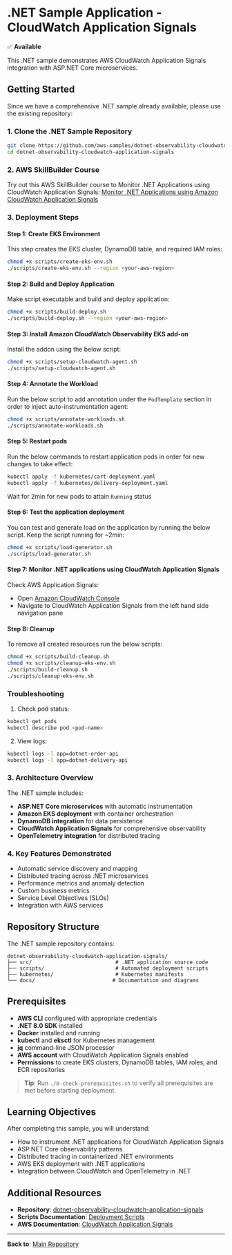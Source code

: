 # .NET Sample Application - CloudWatch Application Signals

✅ **Available**

This .NET sample demonstrates AWS CloudWatch Application Signals integration with ASP.NET Core microservices.

## Getting Started

Since we have a comprehensive .NET sample already available, please use the existing repository:

### 1. Clone the .NET Sample Repository

```bash
git clone https://github.com/aws-samples/dotnet-observability-cloudwatch-application-signals.git
cd dotnet-observability-cloudwatch-application-signals
```

### 2. AWS SkillBuilder Course

Try out this AWS SkillBuilder course to Monitor .NET Applications using CloudWatch Application Signals:
[Monitor .NET Applications using Amazon CloudWatch Application Signals](https://skillbuilder.aws/learn/255DDEDPV5/monitor-net-applications-using-amazon-cloudwatch-application-signals/1WZ1NT16HJ)

### 3. Deployment Steps

#### Step 1: Create EKS Environment

This step creates the EKS cluster, DynamoDB table, and required IAM roles:

```bash
chmod +x scripts/create-eks-env.sh
./scripts/create-eks-env.sh --region <your-aws-region>
```

#### Step 2: Build and Deploy Application

Make script executable and build and deploy application:

```bash
chmod +x scripts/build-deploy.sh
./scripts/build-deploy.sh --region <your-aws-region>
```

#### Step 3: Install Amazon CloudWatch Observability EKS add-on

Install the addon using the below script:

```bash
chmod +x scripts/setup-cloudwatch-agent.sh
./scripts/setup-cloudwatch-agent.sh
```

#### Step 4: Annotate the Workload

Run the below script to add annotation under the `PodTemplate` section in order to inject auto-instrumentation agent:

```bash
chmod +x scripts/annotate-workloads.sh
./scripts/annotate-workloads.sh
```

#### Step 5: Restart pods

Run the below commands to restart application pods in order for new changes to take effect:

```bash
kubectl apply -f kubernetes/cart-deployment.yaml 
kubectl apply -f kubernetes/delivery-deployment.yaml 
```

Wait for 2min for new pods to attain `Running` status

#### Step 6: Test the application deployment

You can test and generate load on the application by running the below script. Keep the script running for ~2min:

```bash
chmod +x scripts/load-generator.sh
./scripts/load-generator.sh 
```

#### Step 7: Monitor .NET applications using CloudWatch Application Signals

Check AWS Application Signals:

- Open [Amazon CloudWatch Console](https://console.aws.amazon.com/cloudwatch/)
- Navigate to CloudWatch Application Signals from the left hand side navigation pane

#### Step 8: Cleanup

To remove all created resources run the below scripts:

```bash    
chmod +x scripts/build-cleanup.sh
chmod +x scripts/cleanup-eks-env.sh
./scripts/build-cleanup.sh
./scripts/cleanup-eks-env.sh
```

### Troubleshooting

1. Check pod status:
```bash
kubectl get pods
kubectl describe pod <pod-name>
```

2. View logs:
```bash
kubectl logs -l app=dotnet-order-api
kubectl logs -l app=dotnet-delivery-api
```

### 3. Architecture Overview

The .NET sample includes:

- **ASP.NET Core microservices** with automatic instrumentation
- **Amazon EKS deployment** with container orchestration
- **DynamoDB integration** for data persistence
- **CloudWatch Application Signals** for comprehensive observability
- **OpenTelemetry integration** for distributed tracing

### 4. Key Features Demonstrated

- Automatic service discovery and mapping
- Distributed tracing across .NET microservices
- Performance metrics and anomaly detection
- Custom business metrics
- Service Level Objectives (SLOs)
- Integration with AWS services

## Repository Structure

The .NET sample repository contains:

```
dotnet-observability-cloudwatch-application-signals/
├── src/                           # .NET application source code
├── scripts/                       # Automated deployment scripts
├── kubernetes/                    # Kubernetes manifests
└── docs/                         # Documentation and diagrams
```

## Prerequisites

- **AWS CLI** configured with appropriate credentials
- **.NET 8.0 SDK** installed
- **Docker** installed and running
- **kubectl** and **eksctl** for Kubernetes management
- **jq** command-line JSON processor
- **AWS account** with CloudWatch Application Signals enabled
- **Permissions** to create EKS clusters, DynamoDB tables, IAM roles, and ECR repositories

> **Tip**: Run `./0-check-prerequisites.sh` to verify all prerequisites are met before starting deployment.

## Learning Objectives

After completing this sample, you will understand:

- How to instrument .NET applications for CloudWatch Application Signals
- ASP.NET Core observability patterns
- Distributed tracing in containerized .NET environments
- AWS EKS deployment with .NET applications
- Integration between CloudWatch and OpenTelemetry in .NET

## Additional Resources

- **Repository**: [dotnet-observability-cloudwatch-application-signals](https://github.com/aws-samples/dotnet-observability-cloudwatch-application-signals)
- **Scripts Documentation**: [Deployment Scripts](https://github.com/aws-samples/dotnet-observability-cloudwatch-application-signals/tree/main/scripts)
- **AWS Documentation**: [CloudWatch Application Signals](https://docs.aws.amazon.com/AmazonCloudWatch/latest/monitoring/CloudWatch-Application-Signals.html)

---

**Back to**: [Main Repository](../README.md)